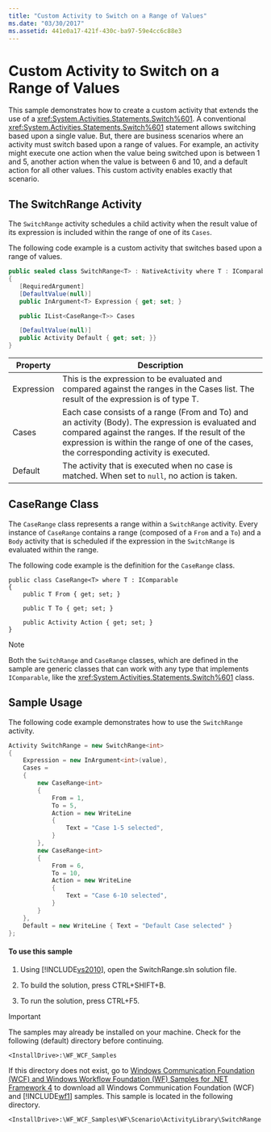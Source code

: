 ```yaml
---
title: "Custom Activity to Switch on a Range of Values"
ms.date: "03/30/2017"
ms.assetid: 441e0a17-421f-430c-ba97-59e4cc6c88e3
---
```

# Custom Activity to Switch on a Range of Values
This sample demonstrates how to create a custom activity that extends the use of a <xref:System.Activities.Statements.Switch%601>. A conventional <xref:System.Activities.Statements.Switch%601> statement allows switching based upon a single value. But, there are business scenarios where an activity must switch based upon a range of values. For example, an activity might execute one action when the value being switched upon is between 1 and 5, another action when the value is between 6 and 10, and a default action for all other values. This custom activity enables exactly that scenario.  

## The SwitchRange Activity  
 The `SwitchRange` activity schedules a child activity when the result value of its expression is included within the range of one of its `Cases`.  

 The following code example is a custom activity that switches based upon a range of values.  

```csharp  
public sealed class SwitchRange<T> : NativeActivity where T : IComparable  
{  
   [RequiredArgument]  
   [DefaultValue(null)]  
   public InArgument<T> Expression { get; set; }  

   public IList<CaseRange<T>> Cases  

   [DefaultValue(null)]  
   public Activity Default { get; set; }}  
}  
```  


|Property|Description|  
|-|-|  
|Expression|This is the expression to be evaluated and compared against the ranges in the Cases list. The result of the expression is of type T.|  
|Cases|Each case consists of a range (From and To) and an activity (Body). The expression is evaluated and compared against the ranges. If the result of the expression is within the range of one of the cases, the corresponding activity is executed.|  
|Default|The activity that is executed when no case is matched. When set to `null`, no action is taken.|  

## CaseRange Class  
 The `CaseRange` class represents a range within a `SwitchRange` activity. Every instance of `CaseRange` contains a range (composed of a `From` and a `To`) and a `Body` activity that is scheduled if the expression in the `SwitchRange` is evaluated within the range.  

 The following code example is the definition for the `CaseRange` class.  

```  
public class CaseRange<T> where T : IComparable  
{  
    public T From { get; set; }  

    public T To { get; set; }  

    public Activity Action { get; set; }  
}  
```  

> [!NOTE]
>  Both the `SwitchRange` and `CaseRange` classes, which are defined in the sample are generic classes that can work with any type that implements `IComparable`, like the <xref:System.Activities.Statements.Switch%601> class.  

## Sample Usage  
 The following code example demonstrates how to use the `SwitchRange` activity.  

```csharp  
Activity SwitchRange = new SwitchRange<int>  
{  
    Expression = new InArgument<int>(value),  
    Cases =   
    {  
        new CaseRange<int>                      
        {  
            From = 1,  
            To = 5,  
            Action = new WriteLine  
            {  
                Text = "Case 1-5 selected",  
            }  
        },  
        new CaseRange<int>  
        {  
            From = 6,  
            To = 10,  
            Action = new WriteLine  
            {  
                Text = "Case 6-10 selected",  
            }  
        }  
    },  
    Default = new WriteLine { Text = "Default Case selected" }  
};  
```  

#### To use this sample  

1. Using [!INCLUDE[vs2010](../../../../includes/vs2010-md.md)], open the SwitchRange.sln solution file.  

2. To build the solution, press CTRL+SHIFT+B.  

3. To run the solution, press CTRL+F5.  

> [!IMPORTANT]
>  The samples may already be installed on your machine. Check for the following (default) directory before continuing.  
> 
>  `<InstallDrive>:\WF_WCF_Samples`  
> 
>  If this directory does not exist, go to [Windows Communication Foundation (WCF) and Windows Workflow Foundation (WF) Samples for .NET Framework 4](http://go.microsoft.com/fwlink/?LinkId=150780) to download all Windows Communication Foundation (WCF) and [!INCLUDE[wf1](../../../../includes/wf1-md.md)] samples. This sample is located in the following directory.  
> 
>  `<InstallDrive>:\WF_WCF_Samples\WF\Scenario\ActivityLibrary\SwitchRange`